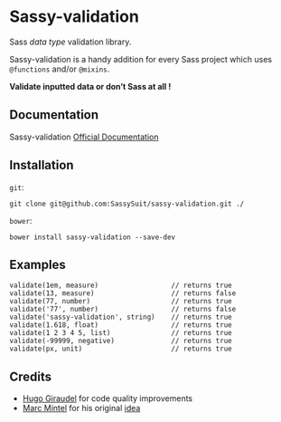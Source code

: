 # Sassy-validation 

Sass _data type_ validation library.

Sassy-validation is a handy addition for every Sass project which uses `@functions` and/or `@mixins`. 

__Validate inputted data or don’t Sass at all !__

## Documentation

Sassy-validation [Official Documentation](https://github.com/SassySuit/sassy-validation)

## Installation

`git`:

    git clone git@github.com:SassySuit/sassy-validation.git ./

`bower`:

    bower install sassy-validation --save-dev

## Examples

    validate(1em, measure)                  // returns true
    validate(13, measure)                   // returns false
    validate(77, number)                    // returns true
    validate('77', number)                  // returns false
    validate('sassy-validation', string)    // returns true
    validate(1.618, float)                  // returns true
    validate(1 2 3 4 5, list)               // returns true
    validate(-99999, negative)              // returns true
    validate(px, unit)                      // returns true

## Credits

* [Hugo Giraudel](http://hugogiraudel.com/) for code quality improvements
* [Marc Mintel](https://twitter.com/marcmintel) for his original [idea](https://medium.com/@marcmintel/validating-parameters-in-sass-a0cac60c6222
)
